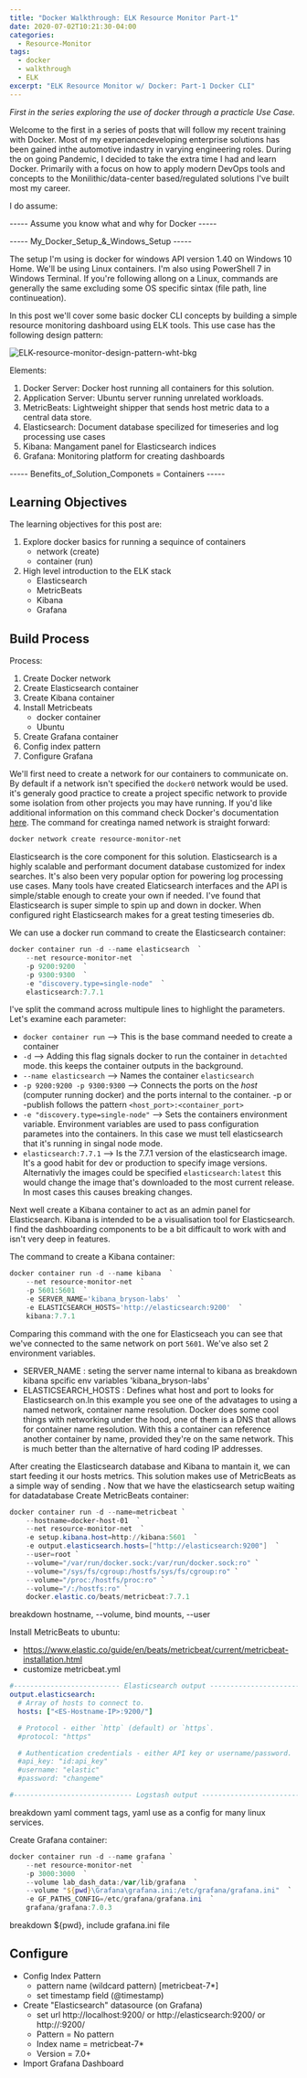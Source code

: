 ```yaml
---
title: "Docker Walkthrough: ELK Resource Monitor Part-1"
date: 2020-07-02T10:21:30-04:00
categories:
  - Resource-Monitor
tags:
  - docker
  - walkthrough
  - ELK
excerpt: "ELK Resource Monitor w/ Docker: Part-1 Docker CLI"
---
```


*First in the series exploring the use of docker through a practicle Use Case.*

Welcome to the first in a series of posts that will follow my recent training with Docker. Most of my experiancedeveloping enterprise solutions has been gained inthe automotive indastry in varying engineering roles. During the on going Pandemic, I decided to take the extra time I had and learn Docker. Primarily with a focus on how to apply modern DevOps tools and concepts to the Monilithic/data-center based/regulated solutions I've built most my career.

I do assume:

----- Assume you know what and why for Docker -----

----- My_Docker_Setup_&_Windows_Setup -----

The setup I'm using is docker for windows API version 1.40 on Windows 10 Home. We'll be using Linux containers. I'm also using PowerShell 7 in Windows Terminal. If you're following allong on a Linux, commands are generally the same excluding some OS specific sintax (file path, line continueation).     

In this post we'll cover some basic docker CLI concepts by building a simple resource monitoring dashboard using ELK tools. This use case has the following design pattern:

<img src="{{ site.url }}{{ site.baseurl }}/assets/images/ELK-resource-monitor-design-pattern-wht-bkg.png" alt="ELK-resource-monitor-design-pattern-wht-bkg">

Elements:
1. Docker Server: Docker host running all containers for this solution.
2. Application Server: Ubuntu server running unrelated workloads.
3. MetricBeats: Lightweight shipper that sends host metric data to a central data store.
4. Elasticsearch: Document database specilized for timeseries and log processing use cases
5. Kibana: Mangament panel for Elasticsearch indices
6. Grafana: Monitoring platform for creating dashboards

----- Benefits_of_Solution_Componets = Containers -----

## Learning Objectives
The learning objectives for this post are:
1. Explore docker basics for running a sequince of containers
    - network (create)
    - container (run)
2. High level introduction to the ELK stack
    - Elasticsearch
    - MetricBeats
    - Kibana
    - Grafana

## Build Process
Process: 
1. Create Docker network
2. Create Elasticsearch container
3. Create Kibana container 
4. Install Metricbeats
    - docker container
    - Ubuntu
5. Create Grafana container
6. Config index pattern
7. Configure Grafana

We'll first need to create a network for our containers to communicate on. By default if a network isn't specified the `docker0` network would be used. it's generaly good practice to create a project specific network to provide some isolation from other projects you may have running. If you'd like additional information on this command check Docker's documentation [here](https://docs.docker.com/engine/reference/commandline/network_create/). The command for creatinga named network is straight forward:

```powershell
docker network create resource-monitor-net
```

Elasticsearch is the core component for this solution. Elasticsearch is a highly scalable and performant document database customized for index searches. It's also been very popular option for powering log processing use cases. Many tools have created Elaticsearch interfaces and the API is simple/stable enough to create your own if needed. I've found that Elasticsearch is super simple to spin up and down in docker. When configured right Elasticsearch makes for a great testing timeseries db.

We can use a docker run command to create the Elasticsearch container:

```powershell
docker container run -d --name elasticsearch  `
    --net resource-monitor-net  `
    -p 9200:9200  `
    -p 9300:9300  `
    -e "discovery.type=single-node"  `
    elasticsearch:7.7.1
```
I've split the command across multipule lines to highlight the parameters. Let's examine each parameter: <!--breakdown run, -d, --name, --net , -p, -e, specific image versions-->
- `docker container run` --> This is the base command needed to create a container
- `-d` --> Adding this flag signals docker to run the container in `detachted` mode. this keeps the container outputs in the background.
- `--name elasticsearch` --> Names the container `elasticsearch`
- `-p 9200:9200 -p 9300:9300` --> Connects the ports on the *host* (computer running docker) and the ports internal to the container. -p or -publish follows the pattern `<host_port>:<container_port>`
- `-e "discovery.type=single-node"` --> Sets the containers environment variable. Environment variables are used to pass configuration parametes into the containers. In this case we must tell elasticsearch that it's running in singal node mode.
- `elasticsearch:7.7.1` --> Is the 7.7.1 version of the elasticsearch image. It's a good habit for dev or production to specify image versions. Alternativly the images could be specified `elasticsearch:latest` this would change the image that's downloaded to the most current release. In most cases this causes  breaking changes.  

Next well create a Kibana container to act as an admin panel for Elasticsearch. Kibana is intended to be a visualisation tool for Elasticsearch. I find the dashboarding components to be a bit difficault to work with and isn't very deep in features. 

The command to create a Kibana container:

```powershell
docker container run -d --name kibana  `
    --net resource-monitor-net  `
    -p 5601:5601  `
    -e SERVER_NAME='kibana_bryson-labs'  `
    -e ELASTICSEARCH_HOSTS='http://elasticsearch:9200'  `
    kibana:7.7.1
```
Comparing this command with the one for Elasticseach you can see that we've connected to the same network on port `5601`. We've also set 2 environment variables.
- SERVER_NAME : seting the server name internal to kibana as 
breakdown kibana spcific env variables 'kibana_bryson-labs'
- ELASTICSEARCH_HOSTS : Defines what host and port to looks for Elasticsearch on.In this example you see one of the advatages to using a named network, container name resolution. Docker does some cool things with networking under the hood, one of them is a DNS that allows for container name resolution. With this a container can reference another container by name, provided they're on the same network. This is much better than the alternative of hard coding IP addresses. 

After creating the Elasticsearch database and Kibana to mantain it, we can start feeding it our hosts metrics. This solution makes use of MetricBeats as a simple way of sending . Now that we have the elasticsearch setup waiting for datadatabase Create MetricBeats container:

```powershell
docker container run -d --name=metricbeat `
    --hostname=docker-host-01  `
    --net resource-monitor-net  `
    -e setup.kibana.host=http://kibana:5601  `
    -e output.elasticsearch.hosts=["http://elasticsearch:9200"]  `
    --user=root `
    --volume="/var/run/docker.sock:/var/run/docker.sock:ro" `
    --volume="/sys/fs/cgroup:/hostfs/sys/fs/cgroup:ro" `
    --volume="/proc:/hostfs/proc:ro" `
    --volume="/:/hostfs:ro" `
    docker.elastic.co/beats/metricbeat:7.7.1
```
breakdown hostname, --volume, bind mounts, --user

Install MetricBeats to ubuntu:
- https://www.elastic.co/guide/en/beats/metricbeat/current/metricbeat-installation.html
- customize metricbeat.yml

```yaml
#-------------------------- Elasticsearch output ------------------------------
output.elasticsearch:
  # Array of hosts to connect to.
  hosts: ["<ES-Hostname-IP>:9200/"]

  # Protocol - either `http` (default) or `https`.
  #protocol: "https"

  # Authentication credentials - either API key or username/password.
  #api_key: "id:api_key"
  #username: "elastic"
  #password: "changeme"

#----------------------------- Logstash output --------------------------------
```

breakdown yaml comment tags, yaml use as a config for many linux services.

Create Grafana container:

```powershell
docker container run -d --name grafana `
    --net resource-monitor-net  `
    -p 3000:3000  `
    --volume lab_dash_data:/var/lib/grafana  `
    --volume "${pwd}\Grafana\grafana.ini:/etc/grafana/grafana.ini"  `
    -e GF_PATHS_CONFIG=/etc/grafana/grafana.ini  `
    grafana/grafana:7.0.3
```
breakdown ${pwd}, include grafana.ini file

## Configure
- Config Index Pattern
    - pattern name (wildcard pattern) [metricbeat-7*]
    - set timestamp field (@timestamp)
- Create "Elasticsearch" datasource (on Grafana)
    * set url http://localhost:9200/ or http://elasticsearch:9200/ or http://<IP>:9200/
    * Pattern = No pattern
    * Index name = metricbeat-7*
    * Version = 7.0+
- Import Grafana Dashboard
